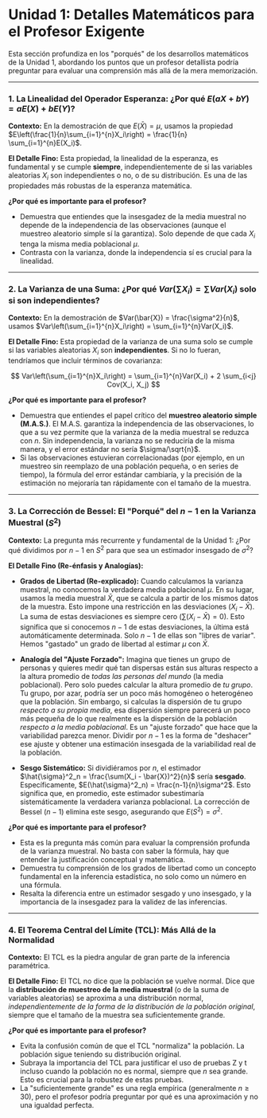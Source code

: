# Unidad 1: Detalles Matemáticos para el Profesor Exigente

Esta sección profundiza en los "porqués" de los desarrollos matemáticos de la Unidad 1, abordando los puntos que un profesor detallista podría preguntar para evaluar una comprensión más allá de la mera memorización.

---

### 1. La Linealidad del Operador Esperanza: ¿Por qué $E(aX + bY) = aE(X) + bE(Y)$?

**Contexto:** En la demostración de que $E(\bar{X}) = \mu$, usamos la propiedad $E\left(\frac{1}{n}\sum_{i=1}^{n}X_i\right) = \frac{1}{n} \sum_{i=1}^{n}E(X_i)$.

**El Detalle Fino:** Esta propiedad, la linealidad de la esperanza, es fundamental y se cumple **siempre**, independientemente de si las variables aleatorias $X_i$ son independientes o no, o de su distribución. Es una de las propiedades más robustas de la esperanza matemática.

**¿Por qué es importante para el profesor?**
*   Demuestra que entiendes que la insesgadez de la media muestral no depende de la independencia de las observaciones (aunque el muestreo aleatorio simple sí la garantiza). Solo depende de que cada $X_i$ tenga la misma media poblacional $\mu$.
*   Contrasta con la varianza, donde la independencia sí es crucial para la linealidad.

---

### 2. La Varianza de una Suma: ¿Por qué $Var(\sum X_i) = \sum Var(X_i)$ solo si son independientes?

**Contexto:** En la demostración de $Var(\bar{X}) = \frac{\sigma^2}{n}$, usamos $Var\left(\sum_{i=1}^{n}X_i\right) = \sum_{i=1}^{n}Var(X_i)$.

**El Detalle Fino:** Esta propiedad de la varianza de una suma solo se cumple si las variables aleatorias $X_i$ son **independientes**. Si no lo fueran, tendríamos que incluir términos de covarianza:

$$ Var\left(\sum_{i=1}^{n}X_i\right) = \sum_{i=1}^{n}Var(X_i) + 2 \sum_{i<j} Cov(X_i, X_j) $$

**¿Por qué es importante para el profesor?**
*   Demuestra que entiendes el papel crítico del **muestreo aleatorio simple (M.A.S.)**. El M.A.S. garantiza la independencia de las observaciones, lo que a su vez permite que la varianza de la media muestral se reduzca con $n$. Sin independencia, la varianza no se reduciría de la misma manera, y el error estándar no sería $\sigma/\sqrt{n}$.
*   Si las observaciones estuvieran correlacionadas (por ejemplo, en un muestreo sin reemplazo de una población pequeña, o en series de tiempo), la fórmula del error estándar cambiaría, y la precisión de la estimación no mejoraría tan rápidamente con el tamaño de la muestra.

---

### 3. La Corrección de Bessel: El "Porqué" del $n-1$ en la Varianza Muestral ($S^2$)

**Contexto:** La pregunta más recurrente y fundamental de la Unidad 1: ¿Por qué dividimos por $n-1$ en $S^2$ para que sea un estimador insesgado de $\sigma^2$?

**El Detalle Fino (Re-énfasis y Analogías):**

*   **Grados de Libertad (Re-explicado):** Cuando calculamos la varianza muestral, no conocemos la verdadera media poblacional $\mu$. En su lugar, usamos la media muestral $\bar{X}$, que se calcula a partir de los mismos datos de la muestra. Esto impone una restricción en las desviaciones $(X_i - \bar{X})$. La suma de estas desviaciones es siempre cero ($\sum(X_i - \bar{X}) = 0$). Esto significa que si conocemos $n-1$ de estas desviaciones, la última está automáticamente determinada. Solo $n-1$ de ellas son "libres de variar". Hemos "gastado" un grado de libertad al estimar $\mu$ con $\bar{X}$.

*   **Analogía del "Ajuste Forzado":** Imagina que tienes un grupo de personas y quieres medir qué tan dispersas están sus alturas respecto a la altura promedio de *todas las personas del mundo* (la media poblacional). Pero solo puedes calcular la altura promedio de *tu grupo*. Tu grupo, por azar, podría ser un poco más homogéneo o heterogéneo que la población. Sin embargo, si calculas la dispersión de tu grupo *respecto a su propia media*, esa dispersión siempre parecerá un poco más pequeña de lo que realmente es la dispersión de la población *respecto a la media poblacional*. Es un "ajuste forzado" que hace que la variabilidad parezca menor. Dividir por $n-1$ es la forma de "deshacer" ese ajuste y obtener una estimación insesgada de la variabilidad real de la población.

*   **Sesgo Sistemático:** Si dividiéramos por $n$, el estimador $\hat{\sigma}^2_n = \frac{\sum(X_i - \bar{X})^2}{n}$ sería **sesgado**. Específicamente, $E(\hat{\sigma}^2_n) = \frac{n-1}{n}\sigma^2$. Esto significa que, en promedio, este estimador subestimaría sistemáticamente la verdadera varianza poblacional. La corrección de Bessel ($n-1$) elimina este sesgo, asegurando que $E(S^2) = \sigma^2$.

**¿Por qué es importante para el profesor?**
*   Esta es la pregunta más común para evaluar la comprensión profunda de la varianza muestral. No basta con saber la fórmula, hay que entender la justificación conceptual y matemática.
*   Demuestra tu comprensión de los grados de libertad como un concepto fundamental en la inferencia estadística, no solo como un número en una fórmula.
*   Resalta la diferencia entre un estimador sesgado y uno insesgado, y la importancia de la insesgadez para la validez de las inferencias.

---

### 4. El Teorema Central del Límite (TCL): Más Allá de la Normalidad

**Contexto:** El TCL es la piedra angular de gran parte de la inferencia paramétrica.

**El Detalle Fino:** El TCL no dice que la población se vuelve normal. Dice que la **distribución de muestreo de la media muestral** (o de la suma de variables aleatorias) se aproxima a una distribución normal, *independientemente de la forma de la distribución de la población original*, siempre que el tamaño de la muestra sea suficientemente grande.

**¿Por qué es importante para el profesor?**
*   Evita la confusión común de que el TCL "normaliza" la población. La población sigue teniendo su distribución original.
*   Subraya la importancia del TCL para justificar el uso de pruebas Z y t incluso cuando la población no es normal, siempre que $n$ sea grande. Esto es crucial para la robustez de estas pruebas.
*   La "suficientemente grande" es una regla empírica (generalmente $n \ge 30$), pero el profesor podría preguntar por qué es una aproximación y no una igualdad perfecta.
